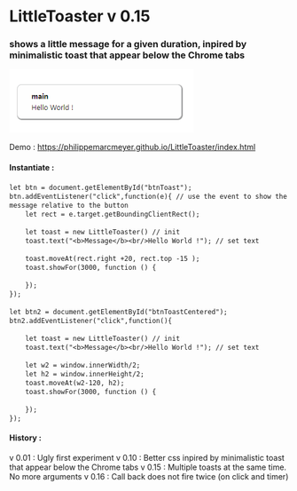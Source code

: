 # LittleToaster v 0.15
### shows a little message for a given duration, inpired by minimalistic toast that appear below the Chrome tabs

![screen shot](https://raw.githubusercontent.com/PhilippeMarcMeyer/LittleToaster/master/Caption2.png)

Demo : https://philippemarcmeyer.github.io/LittleToaster/index.html

#### Instantiate :

``` 
let btn = document.getElementById("btnToast");
btn.addEventListener("click",function(e){ // use the event to show the message relative to the button
	let rect = e.target.getBoundingClientRect();

	let toast = new LittleToaster() // init
	toast.text("<b>Message</b><br/>Hello World !"); // set text

	toast.moveAt(rect.right +20, rect.top -15 ); 
	toast.showFor(3000, function () {

	});
});

let btn2 = document.getElementById("btnToastCentered");
btn2.addEventListener("click",function(){

	let toast = new LittleToaster() // init
	toast.text("<b>Message</b><br/>Hello World !"); // set text

	let w2 = window.innerWidth/2;
	let h2 = window.innerHeight/2;
	toast.moveAt(w2-120, h2); 
	toast.showFor(3000, function () {

	});
});
``` 

#### History :

v 0.01 : Ugly first experiment
v 0.10 : Better css inpired by minimalistic toast that appear below the Chrome tabs
v 0.15 : Multiple toasts at the same time. No more arguments
v 0.16 : Call back does not fire twice (on click and timer)


